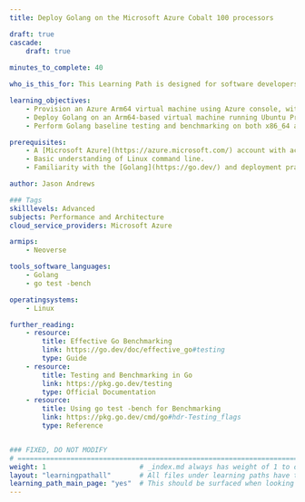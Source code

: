 ```yaml
---
title: Deploy Golang on the Microsoft Azure Cobalt 100 processors 

draft: true
cascade:
    draft: true
    
minutes_to_complete: 40   

who_is_this_for: This Learning Path is designed for software developers looking to migrate their Golang workloads from x86_64 to Arm-based platforms, specifically on the Microsoft Azure Cobalt 100 processors.

learning_objectives: 
    - Provision an Azure Arm64 virtual machine using Azure console, with Ubuntu Pro 24.04 LTS as the base image.
    - Deploy Golang on an Arm64-based virtual machine running Ubuntu Pro 24.04 LTS.
    - Perform Golang baseline testing and benchmarking on both x86_64 and Arm64 virtual machine.

prerequisites:
    - A [Microsoft Azure](https://azure.microsoft.com/) account with access to Cobalt 100 based instances (Dpsv6)
    - Basic understanding of Linux command line.
    - Familiarity with the [Golang](https://go.dev/) and deployment practices on Arm64 platforms.

author: Jason Andrews

### Tags
skilllevels: Advanced
subjects: Performance and Architecture
cloud_service_providers: Microsoft Azure

armips:
    - Neoverse

tools_software_languages:
    - Golang
    - go test -bench

operatingsystems:
    - Linux

further_reading:
    - resource: 
        title: Effective Go Benchmarking
        link: https://go.dev/doc/effective_go#testing
        type: Guide
    - resource:
        title: Testing and Benchmarking in Go
        link: https://pkg.go.dev/testing
        type: Official Documentation
    - resource:        
        title: Using go test -bench for Benchmarking
        link: https://pkg.go.dev/cmd/go#hdr-Testing_flags
        type: Reference


### FIXED, DO NOT MODIFY
# ================================================================================
weight: 1                       # _index.md always has weight of 1 to order correctly
layout: "learningpathall"       # All files under learning paths have this same wrapper
learning_path_main_page: "yes"  # This should be surfaced when looking for related content. Only set for _index.md of learning path content.
---
```

